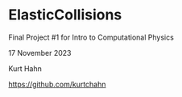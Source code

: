 # ElasticCollisions
Final Project #1 for Intro to Computational Physics

17 November 2023

Kurt Hahn

https://github.com/kurtchahn
